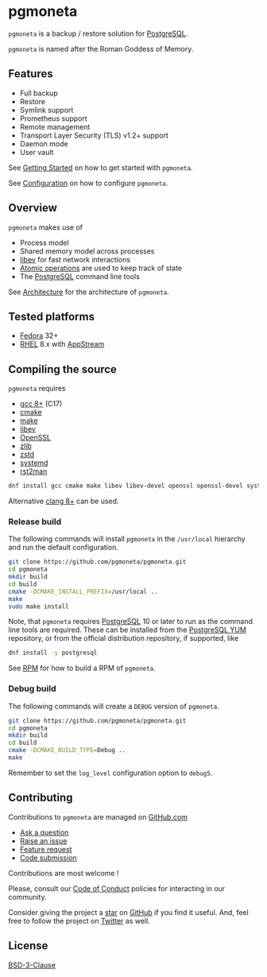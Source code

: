# pgmoneta

`pgmoneta` is a backup / restore solution for [PostgreSQL](https://www.postgresql.org).

`pgmoneta` is named after the Roman Goddess of Memory.

## Features

* Full backup
* Restore
* Symlink support
* Prometheus support
* Remote management
* Transport Layer Security (TLS) v1.2+ support
* Daemon mode
* User vault

See [Getting Started](./doc/GETTING_STARTED.md) on how to get started with `pgmoneta`.

See [Configuration](./doc/CONFIGURATION.md) on how to configure `pgmoneta`.

## Overview

`pgmoneta` makes use of

* Process model
* Shared memory model across processes
* [libev](http://software.schmorp.de/pkg/libev.html) for fast network interactions
* [Atomic operations](https://en.cppreference.com/w/c/atomic) are used to keep track of state
* The [PostgreSQL](https://www.postgresql.org) command line tools

See [Architecture](./doc/ARCHITECTURE.md) for the architecture of `pgmoneta`.

## Tested platforms

* [Fedora](https://getfedora.org/) 32+
* [RHEL](https://www.redhat.com/en/technologies/linux-platforms/enterprise-linux) 8.x with
  [AppStream](https://access.redhat.com/documentation/en-us/red_hat_enterprise_linux/8/html/installing_managing_and_removing_user-space_components/using-appstream_using-appstream)

## Compiling the source

`pgmoneta` requires

* [gcc 8+](https://gcc.gnu.org) (C17)
* [cmake](https://cmake.org)
* [make](https://www.gnu.org/software/make/)
* [libev](http://software.schmorp.de/pkg/libev.html)
* [OpenSSL](http://www.openssl.org/)
* [zlib](https://zlib.net)
* [zstd](http://www.zstd.net)
* [systemd](https://www.freedesktop.org/wiki/Software/systemd/)
* [rst2man](https://docutils.sourceforge.io/)

```sh
dnf install gcc cmake make libev libev-devel openssl openssl-devel systemd systemd-devel zlib zlib-devel libzstd libzstd-devel python3-docutils
```

Alternative [clang 8+](https://clang.llvm.org/) can be used.

### Release build

The following commands will install `pgmoneta` in the `/usr/local` hierarchy
and run the default configuration.

```sh
git clone https://github.com/pgmoneta/pgmoneta.git
cd pgmoneta
mkdir build
cd build
cmake -DCMAKE_INSTALL_PREFIX=/usr/local ..
make
sudo make install
```

Note, that `pgmoneta` requires [PostgreSQL](https://www.postgresql.org) 10 or later to run as the command line tools
are required. These can be installed from the [PostgreSQL YUM](https://yum.postgresql.org/) repository, or from the
official distribution repository, if supported, like

```sh
dnf install -y postgresql
```

See [RPM](./doc/RPM.md) for how to build a RPM of `pgmoneta`.

### Debug build

The following commands will create a `DEBUG` version of `pgmoneta`.

```sh
git clone https://github.com/pgmoneta/pgmoneta.git
cd pgmoneta
mkdir build
cd build
cmake -DCMAKE_BUILD_TYPE=Debug ..
make
```

Remember to set the `log_level` configuration option to `debug5`.

## Contributing

Contributions to `pgmoneta` are managed on [GitHub.com](https://github.com/pgmoneta/pgmoneta/)

* [Ask a question](https://github.com/pgmoneta/pgmoneta/discussions)
* [Raise an issue](https://github.com/pgmoneta/pgmoneta/issues)
* [Feature request](https://github.com/pgmoneta/pgmoneta/issues)
* [Code submission](https://github.com/pgmoneta/pgmoneta/pulls)

Contributions are most welcome !

Please, consult our [Code of Conduct](./CODE_OF_CONDUCT.md) policies for interacting in our
community.

Consider giving the project a [star](https://github.com/pgmoneta/pgmoneta/stargazers) on
[GitHub](https://github.com/pgmoneta/pgmoneta/) if you find it useful. And, feel free to follow
the project on [Twitter](https://twitter.com/pgmoneta/) as well.

## License

[BSD-3-Clause](https://opensource.org/licenses/BSD-3-Clause)
